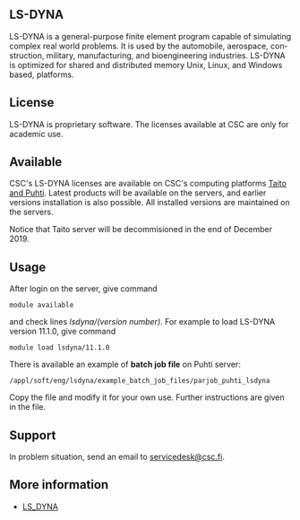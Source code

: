 ## LS-DYNA

LS-DY­NA is a gen­er­al-pur­pose fi­nite el­e­ment pro­gram ca­pa­ble of sim­u­lat­ing com­plex re­al world prob­lems. It is used by the au­to­mo­bile, aero­space, con­struc­tion, mil­i­tary, man­u­fac­tur­ing, and bio­engi­neer­ing in­dus­tries. LS-DY­NA is op­ti­mized for shared and dis­trib­uted mem­o­ry Unix, Lin­ux, and Win­dows based, plat­forms.

## License

LS-DYNA is proprietary software. The licenses available at CSC are only for academic use.  

## Available

CSC's LS-DYNA licenses are available on CSC's computing platforms [Taito and Puhti](https://research.csc.fi/csc-s-servers).  Latest products will be available on the servers, and earlier versions installation is also possible.  All installed versions are maintained on the servers.

Notice that Taito server will be decommisioned in the end of December 2019.

## Usage

After login on the server, give command

    module available

and check lines *lsdyna/(version number)*. For example to load LS-DYNA version 11.1.0, give command

    module load lsdyna/11.1.0

There is available an example of **batch job file** on Puhti server:

    /appl/soft/eng/lsdyna/example_batch_job_files/parjob_puhti_lsdyna

Copy the file and modify it for your own use. Further instructions are given in the file.

## Support

In problem situation, send an email to servicedesk@csc.fi.

## More information

* [LS_DYNA](https://www.lstc.com/products/ls-dyna)

